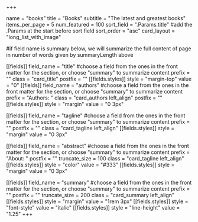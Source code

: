 +++

name = "books"
title = "Books"
subtitle = "The latest and greatest books"
items_per_page = 5
num_featured = 100
sort_field = ".Params.title" #add the .Params at the start before sort field
sort_order = "asc"
card_layout = "long_list_with_image"

#if field name is summary below, we will summarize the full content of page in number of words given by summaryLength above

[[fields]]
    field_name = "title" #choose a field from the ones in the front matter for the section, or choose "summary" to summarize content
    prefix = ""
    class = "card_title"
    postfix = ""
    [[fields.styles]]
        style = "margin-top"
        value = "0"
[[fields]]
    field_name = "authors" #choose a field from the ones in the front matter for the section, or choose "summary" to summarize content
    prefix = "Authors: "
    class = "card_authors left_align"
    postfix = ""
    [[fields.styles]]
        style = "margin"
        value = "0 3px"

[[fields]]
    field_name = "tagline" #choose a field from the ones in the front matter for the section, or choose "summary" to summarize content
    prefix = ""
    postfix = ""
    class = "card_tagline left_align"
    [[fields.styles]]
        style = "margin"
        value = "0 3px"

[[fields]]
    field_name = "abstract" #choose a field from the ones in the front matter for the section, or choose "summary" to summarize content
    prefix = "About: "
    postfix = ""
    truncate_size = 100
    class = "card_tagline left_align"
    [[fields.styles]]
        style = "color"
        value = "#333"
    [[fields.styles]]
        style = "margin"
        value = "0 3px"

[[fields]]
    field_name = "summary" #choose a field from the ones in the front matter for the section, or choose "summary" to summarize content
    prefix = ""
    postfix = ""
    truncate_size = 200
    class = "card_summary left_align"
    [[fields.styles]]
        style = "margin"
        value = "1rem 3px"
    [[fields.styles]]
        style = "font-style"
        value = "italic"
    [[fields.styles]]
        style = "line-height"
        value = "1.25"
+++